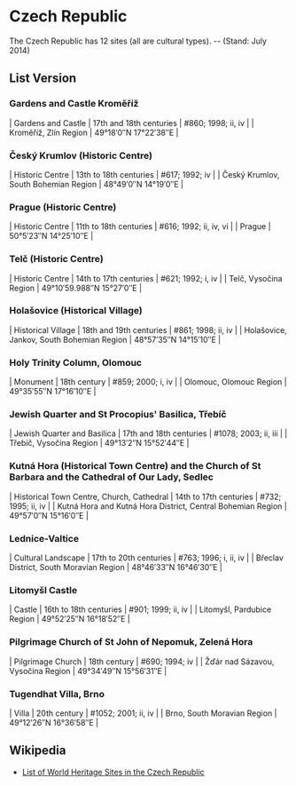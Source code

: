 
# Czech Republic

The Czech Republic has 12 sites (all are cultural types). -- (Stand: July 2014)



## List Version


###  Gardens and Castle Kroměříž

| Gardens and Castle  |  17th and 18th centuries | #860; 1998; ii, iv  |
| Kroměříž, Zlín Region | 49°18′0″N 17°22′38″E  |


###  Český Krumlov (Historic Centre)

| Historic Centre |  13th to 18th centuries |   #617; 1992; iv   |
| Český Krumlov, South Bohemian Region | 48°49′0″N 14°19′0″E   |


### Prague (Historic Centre)

| Historic Centre |  11th to 18th centuries  | #616; 1992; ii, iv, vi  |
|  Prague |  50°5′23″N 14°25′10″E  |


### Telč (Historic Centre)

| Historic Centre  |  14th to 17th centuries   | #621; 1992; i, iv  |
| Telč, Vysočina Region  | 49°10′59.988″N 15°27′0″E  |


### Holašovice (Historical Village)

|  Historical Village  |  18th and 19th centuries    |  #861; 1998; ii, iv  |
| Holašovice, Jankov, South Bohemian Region  |  48°57′35″N 14°15′10″E   |


### Holy Trinity Column, Olomouc

|  Monument |   18th century   |  #859; 2000; i, iv  |
| Olomouc, Olomouc Region  | 49°35′55″N 17°16′10″E   |


### Jewish Quarter and St Procopius' Basilica, Třebíč

| Jewish Quarter and Basilica  |  17th and 18th centuries  | #1078; 2003; ii, iii   |
| Třebíč, Vysočina Region  | 49°13′2″N 15°52′44″E   |


### Kutná Hora (Historical Town Centre) and the Church of St Barbara and the Cathedral of Our Lady, Sedlec

| Historical Town Centre, Church, Cathedral |  14th to 17th centuries  |  #732; 1995; ii, iv  |
| Kutná Hora and Kutná Hora District, Central Bohemian Region  |  49°57′0″N 15°16′0″E  |


### Lednice-Valtice

| Cultural Landscape |  17th to 20th centuries   | #763; 1996; i, ii, iv   |
| Břeclav District, South Moravian Region  |  48°46′33″N 16°46′30″E  |


### Litomyšl Castle

|  Castle  |   16th to 18th centuries  |  #901; 1999; ii, iv  |
|  Litomyšl, Pardubice Region | 49°52′25″N 16°18′52″E  |


### Pilgrimage Church of St John of Nepomuk, Zelená Hora

|  Pilgrimage Church   |  18th century   | #690; 1994; iv  |
| Žďár nad Sázavou, Vysočina Region  | 49°34′49″N 15°56′31″E  |


### Tugendhat Villa, Brno

|  Villa  |   20th century   |  #1052; 2001; ii, iv   |
| Brno, South Moravian Region  | 49°12′26″N 16°36′58″E   |



## Wikipedia

- [List of World Heritage Sites in the Czech Republic](http://en.wikipedia.org/wiki/List_of_World_Heritage_Sites_in_the_Czech_Republic)


